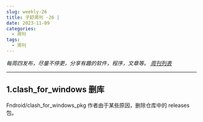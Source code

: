 ```yaml
---
slug: weekly-26
title: 子舒周刊 -26 | 
date: 2023-11-09
categories:
  - 周刊
tags:
  - 周刊
---
```


*每周四发布，尽量不停更，分享有趣的软件，程序，文章等。 [周刊列表](/categories/周刊/)*

---

## 1.clash_for_windows 删库

Fndroid/clash_for_windows_pkg 作者由于某些原因，删除仓库中的 releases 包。
